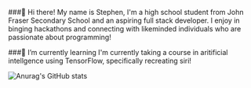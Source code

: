 ###👋 Hi there! 
My name is Stephen, I'm a high school student from John Fraser Secondary School and an aspiring full stack developer. I enjoy in binging hackathons and connecting with likeminded individuals who are passionate about programming!

###🌱 I’m currently learning
I'm currently taking a course in aritificial intellgence using TensorFlow, specifically recreating siri!

![Anurag's GitHub stats](https://github-readme-stats.vercel.app/api?username=stephen-ics&count_private=true)

<!--
**stephen-ics/stephen-ics** is a ✨ _special_ ✨ repository because its `README.md` (this file) appears on your GitHub profile.

Here are some ideas to get you started:

- 🔭 I’m currently working on ...
- 🌱 I’m currently learning ...
- 👯 I’m looking to collaborate on ...
- 🤔 I’m looking for help with ...
- 💬 Ask me about ...
- 📫 How to reach me: ...
- 😄 Pronouns: ...
- ⚡ Fun fact: ...
-->
